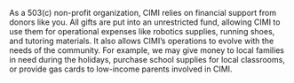 As a 503(c) non-profit organization, CIMI relies on financial support from donors like you. All gifts are put into an unrestricted fund, allowing CIMI to use them for operational expenses like robotics supplies, running shoes, and tutoring materials. It also allows CIMI’s operations to evolve with the needs of the community. For example, we may give money to local families in need during the holidays, purchase school supplies for local classrooms, or provide gas cards to low-income parents involved in CIMI.

